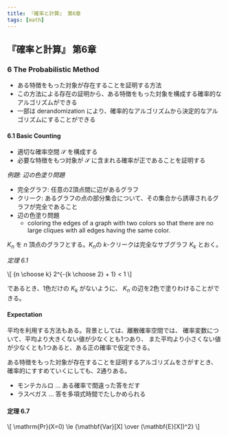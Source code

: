 ```yaml
---
title: 『確率と計算』 第6章
tags: [math]
---
```


## 『確率と計算』 第6章

### 6 The Probabilistic Method

* ある特徴をもった対象が存在することを証明する方法
* この方法による存在の証明から、ある特徴をもった対象を構成する確率的なアルゴリズムができる
* 一部は derandomization により、確率的なアルゴリズムから決定的なアルゴリズムにすることができる

#### 6.1 Basic Counting

* 適切な確率空間 $\mathcal{S}$ を構成する
* 必要な特徴をもつ対象が $\mathcal{S}$ に含まれる確率が正であることを証明する

*例題: 辺の色塗り問題*

* 完全グラフ: 任意の2頂点間に辺があるグラフ
* クリーク: あるグラフの点の部分集合について、その集合から誘導されるグラフが完全であること
* 辺の色塗り問題
    * coloring the edges of a graph with two colors so that there are no large cliques with all edges having the same color.

$K_n$ を $n$ 頂点のグラフとする。$K_n$の $k$-クリークは完全なサブグラフ $K_k$ とおく。

*定理 6.1*

\\[
{n \choose k} 2^{-{k \choose 2} + 1} < 1
\\]

であるとき、1色だけの $K_k$ がないように、
$K_n$ の辺を2色で塗りわけることができる。

#### Expectation

平均を利用する方法もある。背景としては、離散確率空間では、
確率変数について、平均より大きくない値が少なくとも1つあり、
また平均より小さくない値が少なくとも1つあると、ある正の確率で仮定できる。


ある特徴をもった対象が存在することを証明するアルゴリズムをさがすとき、
確率的にすすめていくにしても、2通りある。

* モンテカルロ ... ある確率で間違った答をだす
* ラスベガス ... 答を多項式時間でたしかめられる

#### 定理 6.7

\\[
\mathrm{Pr}(X=0) \le {\mathbf{Var}[X] \over (\mathbf{E}[X])^2}
\\]
